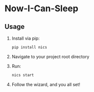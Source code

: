 

# Now-I-Can-Sleep

## Usage

1. Install via pip:

    ```sh
    pip install nics
    ```

2. Navigate to your project root directory
3. Run:

    ```sh
    nics start
    ```
4. Follow the wizard, and you all set!